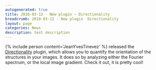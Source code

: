 ```yaml
---
autogenerated: true
title: 2010-03-12 - New plugin › Directionality
breadcrumb: 2010-03-12 - New plugin  Directionality
layout: page
categories: News
description: test description
---
```


{% include person content='JeanYvesTinevez' %} released the [Directionality](Directionality "wikilink") plugin, which allows you to quantify the orientation of the structures in your images. It does so by analyzing either the Fourier spectrum, or the local image gradient. Check it out, it is pretty cool\!


